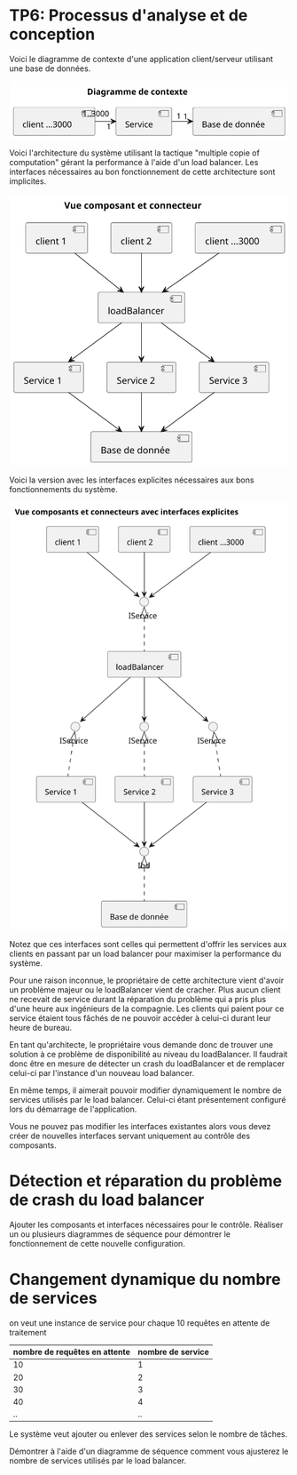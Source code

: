 # TP6: Processus d'analyse et de conception
Voici le diagramme de contexte d'une application client/serveur utilisant une base de données.

![](exercice-ds-loadbalancer/Vue%20de%20contexte.svg)

Voici l'architecture du système utilisant la tactique "multiple copie of computation" gérant la performance à l'aide d'un load balancer.  Les interfaces nécessaires au bon fonctionnement de cette architecture sont implicites.

![](exercice-ds-loadbalancer/Vue%20composant%20et%20connecteur.svg)

Voici la version avec les interfaces explicites nécessaires aux bons fonctionnements du système.

![](exercice-ds-loadbalancer/C&C%20with%20interface.svg)

Notez que ces interfaces sont celles qui permettent d'offrir les services aux clients en passant par un load balancer pour maximiser la performance du système.

Pour une raison inconnue, le propriétaire de cette architecture vient d'avoir un problème majeur ou le loadBalancer vient de cracher.  Plus aucun client ne recevait de service durant la réparation du problème qui a pris plus d'une heure aux ingénieurs de la compagnie.  Les clients qui paient pour ce service étaient tous fâchés de ne pouvoir accéder à celui-ci durant leur heure de bureau.

En tant qu'architecte, le propriétaire vous demande donc de trouver une solution à ce problème de disponibilité au niveau du loadBalancer.  Il faudrait donc être en mesure de détecter un crash du loadBalancer et de remplacer celui-ci par l'instance d'un nouveau load balancer.

En même temps, il aimerait pouvoir modifier dynamiquement le nombre de services utilisés par le load balancer.  Celui-ci étant présentement configuré lors du démarrage de l'application.

Vous ne pouvez pas modifier les interfaces existantes alors vous devez créer de nouvelles interfaces servant uniquement au contrôle des composants.  


# Détection et réparation du problème de crash du load balancer
Ajouter les composants et interfaces nécessaires pour le contrôle.  Réaliser un ou plusieurs diagrammes de séquence pour démontrer le fonctionnement de cette nouvelle configuration.



# Changement dynamique du nombre de services

on veut une instance de service pour chaque 10 requêtes en attente de traitement

|nombre de requêtes en attente| nombre de service|
|-|-|
|10 | 1|
|20 | 2|
|30 | 3|
|40 | 4|
|.. | ..|

Le système veut ajouter ou enlever des services selon le nombre de tâches.

Démontrer à l'aide d'un diagramme de séquence comment vous ajusterez le nombre de services utilisés par le load balancer.